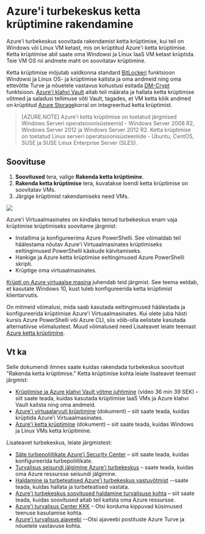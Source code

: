 <properties
   pageTitle="Rakendada ketta krüptimist Azure'i Security Center | Microsoft Azure'i"
   description="Selle dokumendi näidatakse, kuidas rakendada Azure'i turbekeskus soovitust **Rakenda ketta krüptimise**."
   services="security-center"
   documentationCenter="na"
   authors="TerryLanfear"
   manager="MBaldwin"
   editor=""/>

<tags
   ms.service="security-center"
   ms.devlang="na"
   ms.topic="article"
   ms.tgt_pltfrm="na"
   ms.workload="na"
   ms.date="07/29/2016"
   ms.author="terrylan"/>

# <a name="apply-disk-encryption-in-azure-security-center"></a>Azure'i turbekeskus ketta krüptimine rakendamine

Azure'i turbekeskus soovitada rakendamist ketta krüptimise, kui teil on Windows või Linux VM ketast, mis on krüptitud Azure'i ketta krüptimise. Ketta krüptimise abil saate oma Windowsi ja Linux IaaS VM ketast krüptida.  Teie VM OS nii andmete maht on soovitatav krüptimine.


Ketta krüptimise mõjutab valdkonna standard [BitLockeri](https://technet.microsoft.com/library/cc732774.aspx) funktsioon Windowsi ja Linux OS- ja krüptimise kaitsta ja oma andmeid ning oma ettevõtte Turve ja nõuetele vastavus kohustusi esitada [DM-Crypt](https://en.wikipedia.org/wiki/Dm-crypt) funktsioon. [Azure'i klahvi Vault](https://azure.microsoft.com/documentation/services/key-vault/) aitab teil määrata ja hallata ketta krüptimise võtmed ja saladusi tellimuse võti Vault, tagades, et VM ketta kõik andmed on krüptitud [Azure Storage](https://azure.microsoft.com/documentation/services/storage/)korral on integreeritud ketta krüptimist.

> [AZURE.NOTE] Azure'i ketta krüptimise on toetatud järgmised Windows Serveri operatsioonisüsteemid - Windows Server 2008 R2, Windows Server 2012 ja Windows Server 2012 R2. Ketta krüptimise on toetatud Linux serveri operatsioonisüsteemide - Ubuntu, CentOS, SUSE ja SUSE Linux Enterprise Server (SLES).

## <a name="implement-the-recommendation"></a>Soovituse

1. **Soovitused** tera, valige **Rakenda ketta krüptimine**.
2. **Rakenda ketta krüptimise** tera, kuvatakse loendi ketta krüptimise on soovitatav VMs.
3. Järgige krüptimist rakendamiseks need VMs.

![][1]

Azure'i Virtuaalmasinates on kindlaks teinud turbekeskus enam vaja krüptimise krüptimiseks soovitame järgmist:

- Installima ja konfigureerima Azure PowerShelli. See võimaldab teil häälestama nõutav Azure'i Virtuaalmasinates krüptimiseks eeltingimused PowerShelli käskude käivitamiseks.
- Hankige ja Azure ketta krüptimise eeltingimused Azure PowerShelli skripti.
- Krüptige oma virtuaalmasinates.

[Krüpti on Azure virtuaalse masina](security-center-disk-encryption.md) juhendab teid järgmist.  See teema eeldab, et kasutate Windows 10, kust tuleb konfigureerida ketta krüptimist klientarvutis.

On mitmeid võimalusi, mida saab kasutada eeltingimused häälestada ja konfigureerida krüptimise Azure'i Virtuaalmasinates. Kui olete juba hästi kursis Azure PowerShelli või Azure CLI, siis võib-olla eelistate kasutada alternatiivse võimalustest. Muud võimalused need Lisateavet leiate teemast [Azure ketta krüptimine](../security/azure-security-disk-encryption.md).



## <a name="see-also"></a>Vt ka

Selle dokumendi ilmnes saate kuidas rakendada turbekeskus soovitust "Rakenda ketta krüptimise." Ketta krüptimise kohta leiate lisateavet teemast järgmist:

- [Krüptimise ja Azure klahvi Vault võtme juhtimine](https://azure.microsoft.com/documentation/videos/azurecon-2015-encryption-and-key-management-with-azure-key-vault/) (video 36 min 39 SEK) – siit saate teada, kuidas kasutada krüptimise IaaS VMs ja Azure klahvi Vault kaitsta ning oma andmeid.
- [Azure'i virtuaalarvuti krüptimine](security-center-disk-encryption.md) (dokument) – siit saate teada, kuidas krüptida Azure'i Virtuaalmasinates.
- [Azure'i ketta krüptimine](../security/azure-security-disk-encryption.md) (dokument) – siit saate teada, kuidas Windows ja Linux VMs ketta krüptimine.

Lisateavet turbekeskus, leiate järgmistest:

- [Säte turbepoliitikate Azure'i Security Center](security-center-policies.md) – siit saate teada, kuidas konfigureerida turbepoliitikate.
- [Turvalisus seisundi jälgimine Azure'i turbekeskus](security-center-monitoring.md) – saate teada, kuidas oma Azure ressursse seisundi jälgimine.
- [Haldamine ja turbeteatised Azure'i turbekeskus vastuvõtmist](security-center-managing-and-responding-alerts.md) --saate teada, kuidas hallata ja turbeteatised vastata.
- [Azure'i turbekeskus soovitused haldamine turvalisuse kohta](security-center-recommendations.md) – siit saate teada, kuidas soovitused aitab teil kaitsta oma Azure ressursse.
- [Azure'i turvalisus Center KKK](security-center-faq.md) – Otsi korduma kippuvad küsimused teenuse kasutamise kohta.
- [Azure'i turvalisus ajaveebi](http://blogs.msdn.com/b/azuresecurity/) --Otsi ajaveebi postituste Azure Turve ja nõuetele vastavuse kohta.



<!--Image references-->
[1]: ./media/security-center-apply-disk-encryption/apply-disk-encryption.png
